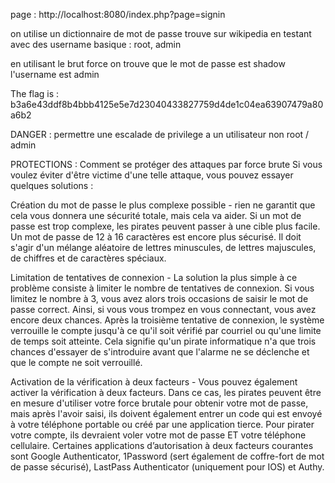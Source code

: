 page : http://localhost:8080/index.php?page=signin

on utilise un dictionnaire de mot de passe trouve sur wikipedia en testant avec des username basique : root, admin

en utilisant le brut force on trouve que le mot de passe est
shadow
l'username est
admin

The flag is : b3a6e43ddf8b4bbb4125e5e7d23040433827759d4de1c04ea63907479a80a6b2


DANGER : 
permettre une escalade de privilege a un utilisateur non root / admin


PROTECTIONS :
Comment se protéger des attaques par force brute
Si vous voulez éviter d'être victime d'une telle attaque, vous pouvez essayer quelques solutions :

Création du mot de passe le plus complexe possible - rien ne garantit que cela vous donnera une sécurité totale, mais cela va aider. Si un mot de passe est trop complexe, les pirates peuvent passer à une cible plus facile. Un mot de passe de 12 à 16 caractères est encore plus sécurisé. Il doit s'agir d'un mélange aléatoire de lettres minuscules, de lettres majuscules, de chiffres et de caractères spéciaux.

Limitation de tentatives de connexion - La solution la plus simple à ce problème consiste à limiter le nombre de tentatives de connexion. Si vous limitez le nombre à 3, vous avez alors trois occasions de saisir le mot de passe correct. Ainsi, si vous vous trompez en vous connectant, vous avez encore deux chances. Après la troisième tentative de connexion, le système verrouille le compte jusqu'à ce qu'il soit vérifié par courriel ou qu'une limite de temps soit atteinte. Cela signifie qu'un pirate informatique n'a que trois chances d'essayer de s'introduire avant que l'alarme ne se déclenche et que le compte ne soit verrouillé.

Activation de la vérification à deux facteurs - Vous pouvez également activer la vérification à deux facteurs. Dans ce cas, les pirates peuvent être en mesure d'utiliser votre force brutale pour obtenir votre mot de passe, mais après l'avoir saisi, ils doivent également entrer un code qui est envoyé à votre téléphone portable ou créé par une application tierce. Pour pirater votre compte, ils devraient voler votre mot de passe ET votre téléphone cellulaire. Certaines applications d’autorisation à deux facteurs courantes sont Google Authenticator, 1Password (sert également de coffre-fort de mot de passe sécurisé), LastPass Authenticator (uniquement pour IOS) et Authy.
